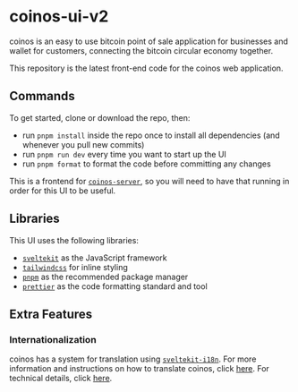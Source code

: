 # coinos-ui-v2  

coinos is an easy to use bitcoin point of sale application for businesses and wallet for customers, connecting the bitcoin circular economy together.

This repository is the latest front-end code for the coinos web application.

## Commands

To get started, clone or download the repo, then:

- run `pnpm install` inside the repo once to install all dependencies (and whenever you pull new commits)
- run `pnpm run dev` every time you want to start up the UI
- run `pnpm format` to format the code before committing any changes

This is a frontend for [`coinos-server`](https://github.com/coinos/coinos-server), so you will need to have that running in order for this UI to be useful.

## Libraries

This UI uses the following libraries:

- [`sveltekit`](https://kit.svelte.dev/) as the JavaScript framework
- [`tailwindcss`](https://tailwindcss.com/) for inline styling
- [`pnpm`](https://pnpm.io/) as the recommended package manager
- [`prettier`](https://prettier.io/) as the code formatting standard and tool

## Extra Features

### Internationalization

coinos has a system for translation using [`sveltekit-i18n`](https://www.npmjs.com/package/sveltekit-i18n). For more information and instructions on how to translate coinos, click [here](./doc/i18n.md). For technical details, click [here](./doc/i18n-technical.md).
